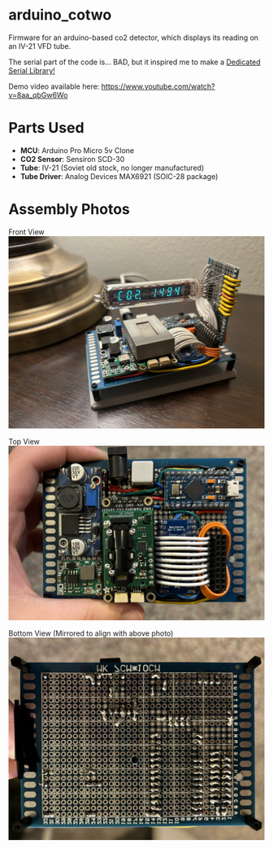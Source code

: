 # arduino_cotwo
Firmware for an arduino-based co2 detector, which displays its reading on an IV-21 VFD tube.

The serial part of the code is... BAD, but it inspired me to make a [Dedicated Serial Library!](https://github.com/timbermonson/arduino_SerialCLI)

Demo video available here: https://www.youtube.com/watch?v=8aa_qbGw6Wo

# Parts Used
- **MCU**: Arduino Pro Micro 5v Clone
- **CO2 Sensor**: Sensiron SCD-30
- **Tube**: IV-21 (Soviet old stock, no longer manufactured)
- **Tube Driver**: Analog Devices MAX6921 (SOIC-28 package)

# Assembly Photos
Front View
![Front](https://github.com/timbermonson/arduino_cotwo/blob/main/images/Front.jpg?raw=true)

Top View
![Front](https://github.com/timbermonson/arduino_cotwo/blob/main/images/Top.jpg?raw=true)

Bottom View (Mirrored to align with above photo)
![Bottom](https://github.com/timbermonson/arduino_cotwo/blob/main/images/Bottom_Mirrored.jpg?raw=true)

